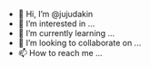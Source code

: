 - 👋 Hi, I’m @jujudakin
- 👀 I’m interested in ...
- 🌱 I’m currently learning ...
- 💞️ I’m looking to collaborate on ...
- 📫 How to reach me ...

<!---
jujudakin/jujudakin is a ✨ special ✨ repository because its `README.md` (this file) appears on your GitHub profile.
You can click the Preview link to take a look at your changes.
--->
